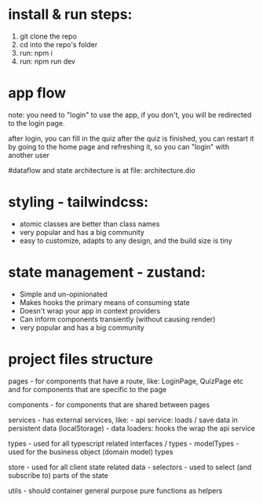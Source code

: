 # install & run steps:

1. git clone the repo
2. cd into the repo's folder
3. run: npm i
4. run: npm run dev

# app flow
note: you need to "login" to use the app, if you don't, you will be redirected to the login page.

after login, you can fill in the quiz
after the quiz is finished, you can restart it by going to the home page and refreshing it, so you can "login" with another user

#dataflow and state architecture is at file: architecture.dio

# styling - tailwindcss:

- atomic classes are better than class names
- very popular and has a big community
- easy to customize, adapts to any design, and the build size is tiny

# state management - zustand:

- Simple and un-opinionated
- Makes hooks the primary means of consuming state
- Doesn't wrap your app in context providers
- Can inform components transiently (without causing render)
- very popular and has a big community

# project files structure

pages - for components that have a route, like: LoginPage, QuizPage etc
and for components that are specific to the page

components - for components that are shared between pages

services - has external services, like: - api service: loads / save data in persistent data (localStorage) - data loaders: hooks the wrap the api service

types - used for all typescript related interfaces / types - modelTypes - used for the business object (domain model) types

store - used for all client state related data - selectors - used to select (and subscribe to) parts of the state

utils - should container general purpose pure functions as helpers
